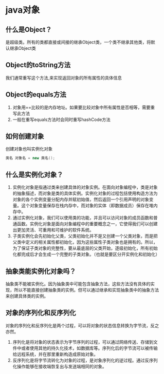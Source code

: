 # java对象


## 什么是Object？
是超级类。所有的类都直接或间接的继承Object类，一个类不继承其他类，将默认继承Object类

## Object的toString方法
我们通常重写这个方法,来实现返回对象的所有属性的具体信息

## Object的equals方法
1. 对象用==比较的是内存地址。如果要比较对象中所有属性是否相等，需要重写此方法
2. 一般在重写equals方法时会同时重写hashCode方法

## 如何创建对象
创建对象也叫实例化对象
```Java
类名 对象名 = new 类名();
```

## 什么是实例化对象？

1. 实例化对象是指通过类来创建具体的对象实例。在面向对象编程中，类是对象的抽象描述，而对象是类的具体实例。实例化对象的过程包括使用构造方法为对象的各个实例变量分配内存并赋初始值，然后返回一个引用声明的对象变量。这个对象变量保存在栈内存中，而对象的实体（即数据成员）保存在堆内存中。
2. 通过实例化对象，我们可以使用类的功能，并且可以访问对象的成员函数和普通函数。实例化对象是面向对象编程中的重要概念之一，它使得我们可以创建出更加灵活、可重用和可维护的软件系统。
3. 子类实例化会先初始化父类，父类初始化并不是又创建一个父类对象，而是把父类中定义的相关属性都初始化，因为这些属性子类对象也是拥有的。所以，为了保证子类对象的完整性，要从最底层的父类开始，逐级初始化，所有初始化都完成后才会生成一个完整的子类对象。（也就是要区分开实例化和初始化）

## 抽象类能实例化对象吗？

抽象类不能被实例化。因为抽象类中可能包含抽象方法，这些方法没有具体的实现，所以不能直接创建抽象类的实例。但可以通过继承和实现抽象类中的抽象方法来创建具体类的实例。

## 对象的序列化和反序列化

对象的序列化和反序列化是两个过程，可以将对象的状态信息转换为字节流，反之亦然。

1. 序列化是将对象的状态表示为字节序列的过程，可以通过网络传送、存储到文件中或者使用其他的持久化技术，如数据库等。序列化后的字节流可以被传输给远程系统，并在那里重新构造成原始对象。
2. 反序列化是将字节流转化为对象的过程，是对象序列化的逆过程。通过反序列化操作能够在接收端恢复出与发送端相同的对象。
